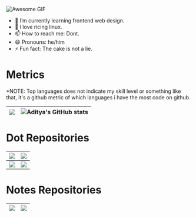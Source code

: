 ![Awesome GIF](https://raw.githubusercontent.com/sortedcord/sortedcord/main/https___static-cdn.pixlr.com_photo_online-image-editor-20201201.gif)

- 🔭 I’m currently learning frontend web design.
- 🌱 I love ricing linux.
- 📫 How to reach me: Dont.
- 😄 Pronouns: he/him
- ⚡ Fun fact: The cake is not a lie.

# Metrics

*NOTE: Top languages does not indicate my skill level or something like that, it's a github metric of which languages i have the most code on github.


| <a href="https://github.com/anuraghazra/github-readme-stats">   <!-- Change the `github-readme-stats.anuraghazra1.vercel.app` to `github-readme-stats.vercel.app`  -->   <img align="center" src="https://github-readme-stats.vercel.app/api/top-langs/?username=sortedcord&layout=compact&theme=algolia" /> </a> | ![Aditya's GitHub stats](https://github-readme-stats.vercel.app/api?username=sortedcord&show_icons=true&theme=algolia) |
|-------------------------------------------------------------------------------------------------------------------------------------------------------------------------------------------------------------------------------------------------------------------------------------------------------------------|------------------------------------------------------------------------------------------------------------------------|


# Dot Repositories

| <a href="https://github.com/sortedcord/Gruvbox-Pink-Dots">   <!-- Change the `github-readme-stats.anuraghazra1.vercel.app` to `github-readme-stats.vercel.app`  -->   <img align="center" src="https://github-readme-stats.vercel.app/api/pin/?username=sortedcord&repo=Gruvbox-Pink-Dots&theme=prussian " /> </a> | <a href="https://github.com/sortedcord/Sortify">   <!-- Change the `github-readme-stats.anuraghazra1.vercel.app` to `github-readme-stats.vercel.app`  -->   <img align="center" src="https://github-readme-stats.vercel.app/api/pin/?username=sortedcord&repo=Sortify&theme=prussian " /> </a> |
|-------------------------------------------------------------------------------------------------------------------------------------------------------------------------------------------------------------------------------------------------------------------------------------------------------------------------------|---------------------------------------------------------------------------------------------------------------------------------------------------------------------------------------------------------------------------------------------------------------------------------------------------------------------|
| <a href="https://github.com/sortedcord/sweet-mars-i3">   <!-- Change the `github-readme-stats.anuraghazra1.vercel.app` to `github-readme-stats.vercel.app`  -->   <img align="center" src="https://github-readme-stats.vercel.app/api/pin/?username=sortedcord&repo=sweet-mars-i3&theme=prussian " /> </a>     | <a href="https://github.com/sortedcord/Dracula">   <!-- Change the `github-readme-stats.anuraghazra1.vercel.app` to `github-readme-stats.vercel.app`  -->   <img align="center" src="https://github-readme-stats.vercel.app/api/pin/?username=sortedcord&repo=Dracula&theme=prussian " /> </a>     |

# Notes Repositories

| <a href="https://github.com/sortedcord/vue-notes">  <img align="center" src="https://github-readme-stats.vercel.app/api/pin/?username=sortedcord&repo=vue-notes&theme=material-palenight" /> </a> | <a href="https://github.com/sortedcord/anglular-notes">    <img align="center" src="https://github-readme-stats.vercel.app/api/pin/?username=sortedcord&repo=angular-notes&theme=material-palenight" />   </a> |
|---------------------------------------------------------------------------------------------------------------------------------------------------------------------------------------------------|----------------------------------------------------------------------------------------------------------------------------------------------------------------------------------------------------------------|
